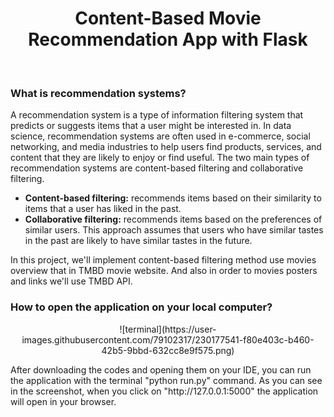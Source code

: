 <h1 align="center">
  Content-Based Movie Recommendation App with Flask
</h1>
</br>

<h3>What is recommendation systems?</h3>
<p>
A recommendation system is a type of information filtering system that predicts or suggests items that a user might be interested in. In data science, recommendation systems are often used in e-commerce, social networking, and media industries to help users find products, services, and content that they are likely to enjoy or find useful. The two main types of recommendation systems are content-based filtering and collaborative filtering.
</p>
<ul>
  <li><strong>Content-based filtering:</strong>  recommends items based on their similarity to items that a user has liked in the past.</li>
  <li><strong>Collaborative filtering:</strong>  recommends items based on the preferences of similar users. This approach assumes that users who have similar tastes in the past are likely to have similar tastes in the future.</li>
</ul>

<p>
In this project, we'll implement content-based filtering method use movies overview that in TMBD movie website. And also in order to movies posters and links we'll use TMBD API.
</p>

<h3>How to open the application on your local computer?</h3>
<p align="center">
![terminal](https://user-images.githubusercontent.com/79102317/230177541-f80e403c-b460-42b5-9bbd-632cc8e9f575.png)
</p>
<p>After downloading the codes and opening them on your IDE, you can run the application with the terminal "python run.py" command. As you can see in the screenshot, when you click on "http://127.0.0.1:5000" the application will open in your browser.</p>
